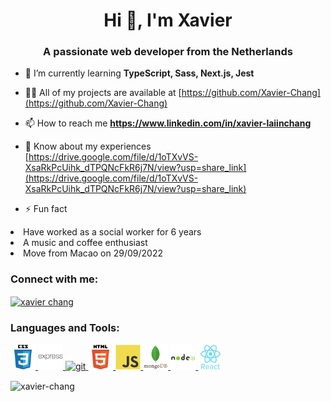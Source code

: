 <h1 align="center">Hi 👋, I'm Xavier</h1>
<h3 align="center">A passionate web developer from the Netherlands</h3>

- 🌱 I’m currently learning **TypeScript, Sass, Next.js, Jest**

- 👨‍💻 All of my projects are available at [https://github.com/Xavier-Chang](https://github.com/Xavier-Chang)

- 📫 How to reach me **https://www.linkedin.com/in/xavier-laiinchang**

- 📄 Know about my experiences [https://drive.google.com/file/d/1oTXvVS-XsaRkPcUihk_dTPQNcFkR6j7N/view?usp=share_link](https://drive.google.com/file/d/1oTXvVS-XsaRkPcUihk_dTPQNcFkR6j7N/view?usp=share_link)

- ⚡ Fun fact <ol>
<li>Have worked as a social worker for 6 years</li>
<li>A music and coffee enthusiast</li>
<li>Move from Macao on 29/09/2022</li>
</ol>

<h3 align="left">Connect with me:</h3>
<p align="left">
<a href="https://linkedin.com/in/xavier chang" target="blank"><img align="center" src="https://raw.githubusercontent.com/rahuldkjain/github-profile-readme-generator/master/src/images/icons/Social/linked-in-alt.svg" alt="xavier chang" height="30" width="40" /></a>
</p>

<h3 align="left">Languages and Tools:</h3>
<p align="left"> <a href="https://www.w3schools.com/css/" target="_blank" rel="noreferrer"> <img src="https://raw.githubusercontent.com/devicons/devicon/master/icons/css3/css3-original-wordmark.svg" alt="css3" width="40" height="40"/> </a> <a href="https://expressjs.com" target="_blank" rel="noreferrer"> <img src="https://raw.githubusercontent.com/devicons/devicon/master/icons/express/express-original-wordmark.svg" alt="express" width="40" height="40"/> </a> <a href="https://git-scm.com/" target="_blank" rel="noreferrer"> <img src="https://www.vectorlogo.zone/logos/git-scm/git-scm-icon.svg" alt="git" width="40" height="40"/> </a> <a href="https://www.w3.org/html/" target="_blank" rel="noreferrer"> <img src="https://raw.githubusercontent.com/devicons/devicon/master/icons/html5/html5-original-wordmark.svg" alt="html5" width="40" height="40"/> </a> <a href="https://developer.mozilla.org/en-US/docs/Web/JavaScript" target="_blank" rel="noreferrer"> <img src="https://raw.githubusercontent.com/devicons/devicon/master/icons/javascript/javascript-original.svg" alt="javascript" width="40" height="40"/> </a> <a href="https://www.mongodb.com/" target="_blank" rel="noreferrer"> <img src="https://raw.githubusercontent.com/devicons/devicon/master/icons/mongodb/mongodb-original-wordmark.svg" alt="mongodb" width="40" height="40"/> </a> <a href="https://nodejs.org" target="_blank" rel="noreferrer"> <img src="https://raw.githubusercontent.com/devicons/devicon/master/icons/nodejs/nodejs-original-wordmark.svg" alt="nodejs" width="40" height="40"/> </a> <a href="https://reactjs.org/" target="_blank" rel="noreferrer"> <img src="https://raw.githubusercontent.com/devicons/devicon/master/icons/react/react-original-wordmark.svg" alt="react" width="40" height="40"/> </a> </p>

<p><img align="center" src="https://github-readme-stats.vercel.app/api/top-langs?username=xavier-chang&show_icons=true&locale=en&layout=compact" alt="xavier-chang" /></p>

